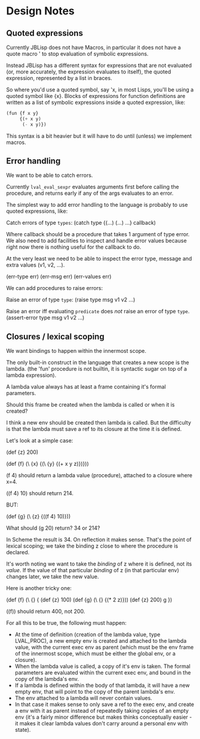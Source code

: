 # Design Notes

## Quoted expressions

Currently JBLisp does not have Macros, in particular it does not have a quote
macro ' to stop evaluation of symbolic expressions.

Instead JBLisp has a different syntax for expressions that are not evaluated
(or, more accurately, the expression evaluates to itself), the quoted
expression, represented by a list in braces.

So where you'd use a quoted symbol, say 'x, in most Lisps, you'll be using
a quoted symbol like {x}. Blocks of expressions for function definitions are
written as a list of symbolic expressions inside a quoted expression, like:

```lisp
(fun {f x y}
     {(+ x y)
      (- x y)})
```

This syntax is a bit heavier but it will have to do until (unless) we implement
macros.

## Error handling

We want to be able to catch errors.

Currently `lval_eval_sexpr` evaluates arguments first before calling the procedure,
and returns early if any of the args evaluates to an error.

The simplest way to add error handling to the language is probably to use
quoted expressions, like:

Catch errors of type `types`:
(catch type {(...) (...) ...} callback)

Where callback should be a procedure that takes 1 argument of type error.
We also need to add facilities to inspect and handle error values because
right now there is nothing useful for the callback to do.

At the very least we need to be able to inspect the error type, message and
extra values (v1, v2, ...).

(err-type err)
(err-msg err)
(err-values err)

We can add procedures to raise errors:

Raise an error of type `type`:
(raise type msg v1 v2 ...)

Raise an error iff evaluating `predicate` does *not* raise an error of type `type`.
(assert-error type  msg v1 v2 ...)

## Closures / lexical scoping

We want bindings to happen within the innermost scope.

The only built-in construct in the language that creates a new scope is the
lambda. (the 'fun' procedure is not builtin, it is syntactic sugar on top
of a lambda expression).

A lambda value always has at least a frame containing it's formal parameters.

Should this frame be created when the lambda is called or when it is created?

I think a new env should be created then lambda is called. But the difficulty
is that the lambda must save a ref to its closure at the time it is defined.

Let's look at a simple case:

(def {z} 200)

(def {f} (\ {x} {(\ {y} {(+ x y z)})}))

(f 4) should return a lambda value (procedure), attached to a closure where
x=4.

((f 4) 10) should return 214.

BUT:

(def {g} (\ {z} {((f 4) 10)}))

What should (g 20) return? 34 or 214?

In Scheme the result is 34. On reflection it makes sense. That's the point
of lexical scoping; we take the binding z close to where the procedure is
declared.

It's worth noting we want to take the *binding* of z where it is defined, not
its *value*. If the value of that particular *binding* of z (in that particular
env) changes later, we take the new value.

Here is another tricky one:

(def {f} (\ {} {
    (def {z} 100)
    (def {g} (\ {} {(* 2 z)}))
    (def {z} 200)
    g
    })

((f)) should return 400, not 200.

For all this to be true, the following must happen:

- At the time of definition (creation of the lambda value, type LVAL_PROC),
  a new empty env is created and attached to the lambda value, with the current
  exec env as parent (which must be the env frame of the innermost scope, which
  must be either the global env, or a closure).
- When the lambda value is called, a copy of it's env is taken. The formal
  parameters are evaluated within the current exec env, and bound in the
  copy of the lambda's env.
- If a lambda is defined within the body of that lambda, it will have a new
  empty env, that will point to the copy of the parent lambda's env.
- The env attached to a lambda will never contain values.
- In that case it makes sense to only save a ref to the exec env, and create
  a env with it as parent instead of repeatedly taking copies of an empty env
  (it's a fairly minor difference but makes thinks conceptually easier - it
  makes it clear lambda values don't carry around a personal env with state).

